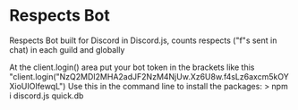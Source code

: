# Respects Bot
Respects Bot built for Discord in Discord.js, counts respects ("f"s sent in chat) in each guild and globally

At the client.login() area put your bot token in the brackets like this "client.login("NzQ2MDI2MHA2adJF2NzM4NjUw.Xz6U8w.f4sLz6axcm5kOYXioUIOIfewqL")
Use this in the command line to install the packages: > npm i discord.js quick.db
